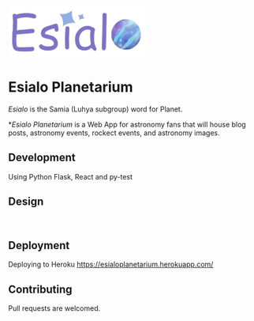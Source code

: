 <img src="https://raw.githubusercontent.com/muniumark/esialo-server/main/logo/Esialo-bg.png">

# Esialo Planetarium

*Esialo* is the Samia (Luhya subgroup) word for Planet.

**Esialo Planetarium* is a Web App for astronomy fans that will house blog posts, astronomy events, rockect events, and astronomy images.

## Development 

Using Python Flask, React and py-test

## Design 

<img src="">

## Deployment 

Deploying to Heroku
https://esialoplanetarium.herokuapp.com/

## Contributing

Pull requests are welcomed.